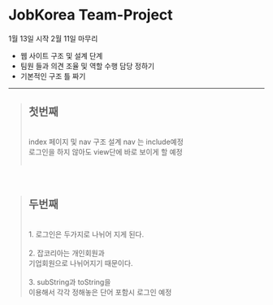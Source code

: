 # JobKorea Team-Project

1월 13일 시작 2월 11일 마무리

- 웹 사이트 구조 및 설계 단계
- 팀원 들과 의견 조율 및 역할 수행 담당 정하기
- 기본적인 구조 틀 짜기

----------

> <h2>첫번째</h2> 
></br>index 페이지 및 nav 구조 설계 nav 는 include예정
></br>
> 로그인을 하지 않아도 view단에 바로 보이게 할 예정
></br></br>
</br>

> <h2>두번째</h2>
> </br>
>1. 로그인은 두가지로 나뉘어 지게 된다.
> </br></br>2. 잡코리아는 개인회원과 
></br>기업회원으로 나뉘어지기 때문이다.
> </br></br>3. subString과 toString을 
></br>이용해서 각각 정해놓은 단어 포함시 로그인 예정
